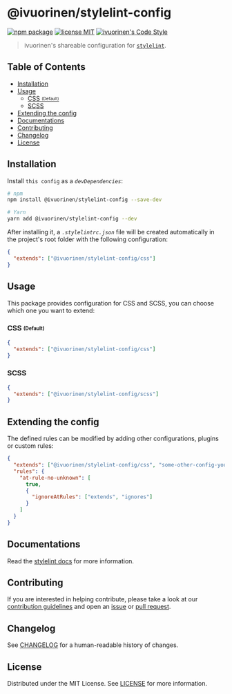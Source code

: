 # @ivuorinen/stylelint-config <!-- omit in toc -->

[![npm package][npm-badge]][npm-link]
[![license MIT][license-badge]][license-link]
[![ivuorinen's Code Style][style-badge]][style-link]

> ivuorinen's shareable configuration for [`stylelint`][stylelint-link].

## Table of Contents <!-- omit in toc -->

- [Installation](#installation)
- [Usage](#usage)
  - [CSS <sub><sup>(Default)</sup></sub>](#css-subsupdefaultsupsub)
  - [SCSS](#scss)
- [Extending the config](#extending-the-config)
- [Documentations](#documentations)
- [Contributing](#contributing)
- [Changelog](#changelog)
- [License](#license)

## Installation

Install `this config` as a _`devDependencies`_:

```sh
# npm
npm install @ivuorinen/stylelint-config --save-dev

# Yarn
yarn add @ivuorinen/stylelint-config --dev
```

After installing it, a _`.stylelintrc.json`_ file will be created automatically in the project's root folder with the following configuration:

```json
{
  "extends": ["@ivuorinen/stylelint-config/css"]
}
```

## Usage

This package provides configuration for CSS and SCSS, you can choose which one you want to extend:

### CSS <sub><sup>(Default)</sup></sub>

```json
{
  "extends": ["@ivuorinen/stylelint-config/css"]
}
```

### SCSS

```json
{
  "extends": ["@ivuorinen/stylelint-config/scss"]
}
```

## Extending the config

The defined rules can be modified by adding other configurations, plugins or custom rules:

```json
{
  "extends": ["@ivuorinen/stylelint-config/css", "some-other-config-you-use"],
  "rules": {
    "at-rule-no-unknown": [
      true,
      {
        "ignoreAtRules": ["extends", "ignores"]
      }
    ]
  }
}

```

## Documentations

Read the [stylelint docs][stylelint-docs-link] for more information.

## Contributing

If you are interested in helping contribute, please take a look at our [contribution guidelines][contributing-link] and open an [issue][issue-link] or [pull request][pull-request-link].

## Changelog

See [CHANGELOG][changelog-link] for a human-readable history of changes.

## License

Distributed under the MIT License. See [LICENSE][license-link] for more information.

[changelog-link]: ./CHANGELOG.md
[stylelint-docs-link]: https://stylelint.io
[stylelint-link]: https://github.com/stylelint/stylelint
[contributing-link]: https://github.com/ivuorinen/.github/blob/main/CONTRIBUTING.md
[issue-link]: https://github.com/ivuorinen/base-configs/issues
[license-badge]: https://img.shields.io/github/license/ivuorinen/base-configs?style=flat-square&labelColor=292a44&color=663399
[license-link]: ./LICENSE
[npm-badge]: https://img.shields.io/npm/v/@ivuorinen/stylelint-config?style=flat-square&labelColor=292a44&color=663399
[npm-link]: https://www.npmjs.com/package/@ivuorinen/stylelint-config
[pull-request-link]: https://github.com/ivuorinen/base-configs/pulls
[style-badge]: https://img.shields.io/badge/code_style-ivuorinen%E2%80%99s-663399.svg?labelColor=292a44&style=flat-square
[style-link]: https://github.com/ivuorinen/base-configs
